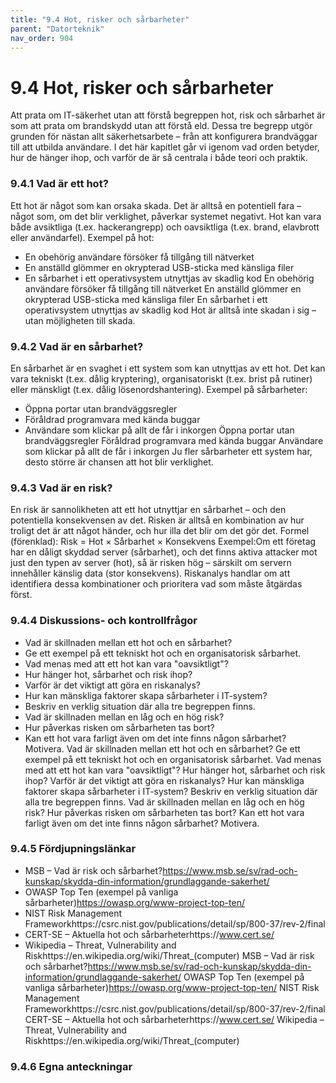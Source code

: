 ```yaml
---
title: "9.4 Hot, risker och sårbarheter"
parent: "Datorteknik"
nav_order: 904
---
```


# 9.4 Hot, risker och sårbarheter

Att prata om IT-säkerhet utan att förstå begreppen hot, risk och sårbarhet är som att prata om brandskydd utan att förstå eld. Dessa tre begrepp utgör grunden för nästan allt säkerhetsarbete – från att konfigurera brandväggar till att utbilda användare. I det här kapitlet går vi igenom vad orden betyder, hur de hänger ihop, och varför de är så centrala i både teori och praktik.
### 9.4.1 Vad är ett hot?
Ett hot är något som kan orsaka skada. Det är alltså en potentiell fara – något som, om det blir verklighet, påverkar systemet negativt. Hot kan vara både avsiktliga (t.ex. hackerangrepp) och oavsiktliga (t.ex. brand, elavbrott eller användarfel).
Exempel på hot:
- En obehörig användare försöker få tillgång till nätverket
- En anställd glömmer en okrypterad USB-sticka med känsliga filer
- En sårbarhet i ett operativsystem utnyttjas av skadlig kod
En obehörig användare försöker få tillgång till nätverket
En anställd glömmer en okrypterad USB-sticka med känsliga filer
En sårbarhet i ett operativsystem utnyttjas av skadlig kod
Hot är alltså inte skadan i sig – utan möjligheten till skada.
### 9.4.2 Vad är en sårbarhet?
En sårbarhet är en svaghet i ett system som kan utnyttjas av ett hot. Det kan vara tekniskt (t.ex. dålig kryptering), organisatoriskt (t.ex. brist på rutiner) eller mänskligt (t.ex. dålig lösenordshantering).
Exempel på sårbarheter:
- Öppna portar utan brandväggsregler
- Föråldrad programvara med kända buggar
- Användare som klickar på allt de får i inkorgen
Öppna portar utan brandväggsregler
Föråldrad programvara med kända buggar
Användare som klickar på allt de får i inkorgen
Ju fler sårbarheter ett system har, desto större är chansen att hot blir verklighet.
### 9.4.3 Vad är en risk?
En risk är sannolikheten att ett hot utnyttjar en sårbarhet – och den potentiella konsekvensen av det. Risken är alltså en kombination av hur troligt det är att något händer, och hur illa det blir om det gör det.
Formel (förenklad):
Risk = Hot × Sårbarhet × Konsekvens
Exempel:Om ett företag har en dåligt skyddad server (sårbarhet), och det finns aktiva attacker mot just den typen av server (hot), så är risken hög – särskilt om servern innehåller känslig data (stor konsekvens).
Riskanalys handlar om att identifiera dessa kombinationer och prioritera vad som måste åtgärdas först.
### 9.4.4 Diskussions- och kontrollfrågor
- Vad är skillnaden mellan ett hot och en sårbarhet?
- Ge ett exempel på ett tekniskt hot och en organisatorisk sårbarhet.
- Vad menas med att ett hot kan vara "oavsiktligt"?
- Hur hänger hot, sårbarhet och risk ihop?
- Varför är det viktigt att göra en riskanalys?
- Hur kan mänskliga faktorer skapa sårbarheter i IT-system?
- Beskriv en verklig situation där alla tre begreppen finns.
- Vad är skillnaden mellan en låg och en hög risk?
- Hur påverkas risken om sårbarheten tas bort?
- Kan ett hot vara farligt även om det inte finns någon sårbarhet? Motivera.
Vad är skillnaden mellan ett hot och en sårbarhet?
Ge ett exempel på ett tekniskt hot och en organisatorisk sårbarhet.
Vad menas med att ett hot kan vara "oavsiktligt"?
Hur hänger hot, sårbarhet och risk ihop?
Varför är det viktigt att göra en riskanalys?
Hur kan mänskliga faktorer skapa sårbarheter i IT-system?
Beskriv en verklig situation där alla tre begreppen finns.
Vad är skillnaden mellan en låg och en hög risk?
Hur påverkas risken om sårbarheten tas bort?
Kan ett hot vara farligt även om det inte finns någon sårbarhet? Motivera.
### 9.4.5 Fördjupningslänkar
- MSB – Vad är risk och sårbarhet?https://www.msb.se/sv/rad-och-kunskap/skydda-din-information/grundlaggande-sakerhet/
- OWASP Top Ten (exempel på vanliga sårbarheter)https://owasp.org/www-project-top-ten/
- NIST Risk Management Frameworkhttps://csrc.nist.gov/publications/detail/sp/800-37/rev-2/final
- CERT-SE – Aktuella hot och sårbarheterhttps://www.cert.se/
- Wikipedia – Threat, Vulnerability and Riskhttps://en.wikipedia.org/wiki/Threat_(computer)
MSB – Vad är risk och sårbarhet?https://www.msb.se/sv/rad-och-kunskap/skydda-din-information/grundlaggande-sakerhet/
OWASP Top Ten (exempel på vanliga sårbarheter)https://owasp.org/www-project-top-ten/
NIST Risk Management Frameworkhttps://csrc.nist.gov/publications/detail/sp/800-37/rev-2/final
CERT-SE – Aktuella hot och sårbarheterhttps://www.cert.se/
Wikipedia – Threat, Vulnerability and Riskhttps://en.wikipedia.org/wiki/Threat_(computer)
### 9.4.6 Egna anteckningar